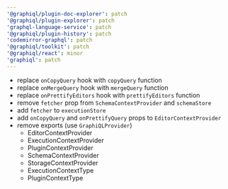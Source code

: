 ```yaml
---
'@graphiql/plugin-doc-explorer': patch
'@graphiql/plugin-explorer': patch
'graphql-language-service': patch
'@graphiql/plugin-history': patch
'codemirror-graphql': patch
'@graphiql/toolkit': patch
'@graphiql/react': minor
'graphiql': patch
---
```


- replace `onCopyQuery` hook with `copyQuery` function
- replace `onMergeQuery` hook with `mergeQuery` function
- replace `onPrettifyEditors` hook with `prettifyEditors` function
- remove `fetcher` prop from `SchemaContextProvider` and `schemaStore`
- add `fetcher` to `executionStore`
- add `onCopyQuery` and `onPrettifyQuery` props to `EditorContextProvider`
- remove exports (use `GraphiQLProvider`)
  - EditorContextProvider
  - ExecutionContextProvider
  - PluginContextProvider
  - SchemaContextProvider
  - StorageContextProvider
  - ExecutionContextType
  - PluginContextType

